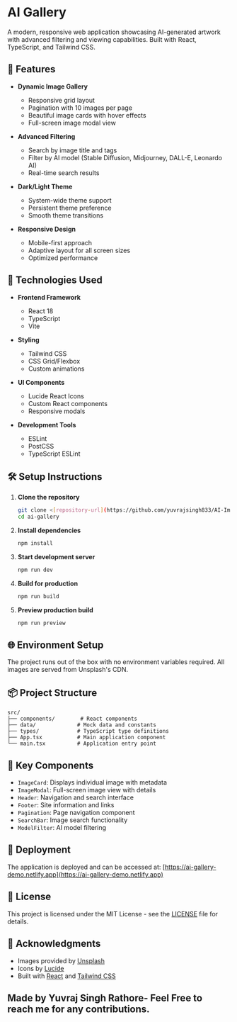# AI Gallery

A modern, responsive web application showcasing AI-generated artwork  with advanced filtering and viewing capabilities. Built with React, TypeScript, and Tailwind CSS.


## 🌟 Features

- **Dynamic Image Gallery**
  - Responsive grid layout
  - Pagination with 10 images per page
  - Beautiful image cards with hover effects
  - Full-screen image modal view

- **Advanced Filtering**
  - Search by image title and tags
  - Filter by AI model (Stable Diffusion, Midjourney, DALL-E, Leonardo AI)
  - Real-time search results

- **Dark/Light Theme**
  - System-wide theme support
  - Persistent theme preference
  - Smooth theme transitions

- **Responsive Design**
  - Mobile-first approach
  - Adaptive layout for all screen sizes
  - Optimized performance

## 🚀 Technologies Used

- **Frontend Framework**
  - React 18
  - TypeScript
  - Vite

- **Styling**
  - Tailwind CSS
  - CSS Grid/Flexbox
  - Custom animations

- **UI Components**
  - Lucide React Icons
  - Custom React components
  - Responsive modals

- **Development Tools**
  - ESLint
  - PostCSS
  - TypeScript ESLint

## 🛠️ Setup Instructions

1. **Clone the repository**
   ```bash
   git clone <[repository-url](https://github.com/yuvrajsingh833/AI-Image-Gallery-Dashboard)>
   cd ai-gallery
   ```

2. **Install dependencies**
   ```bash
   npm install
   ```

3. **Start development server**
   ```bash
   npm run dev
   ```

4. **Build for production**
   ```bash
   npm run build
   ```

5. **Preview production build**
   ```bash
   npm run preview
   ```

## 🌐 Environment Setup

The project runs out of the box with no environment variables required. All images are served from Unsplash's CDN.

## 📦 Project Structure

```
src/
├── components/        # React components
├── data/             # Mock data and constants
├── types/            # TypeScript type definitions
├── App.tsx           # Main application component
└── main.tsx          # Application entry point
```

## 🎨 Key Components

- `ImageCard`: Displays individual image with metadata
- `ImageModal`: Full-screen image view with details
- `Header`: Navigation and search interface
- `Footer`: Site information and links
- `Pagination`: Page navigation component
- `SearchBar`: Image search functionality
- `ModelFilter`: AI model filtering

## 🚀 Deployment

The application is deployed and can be accessed at:
[https://ai-gallery-demo.netlify.app](https://ai-gallery-demo.netlify.app)



## 📄 License

This project is licensed under the MIT License - see the [LICENSE](LICENSE) file for details.

## 👏 Acknowledgments

- Images provided by [Unsplash](https://unsplash.com)
- Icons by [Lucide](https://lucide.dev)
- Built with [React](https://reactjs.org) and [Tailwind CSS](https://tailwindcss.com)

## Made by Yuvraj Singh Rathore- Feel Free to reach me for any contributions.
